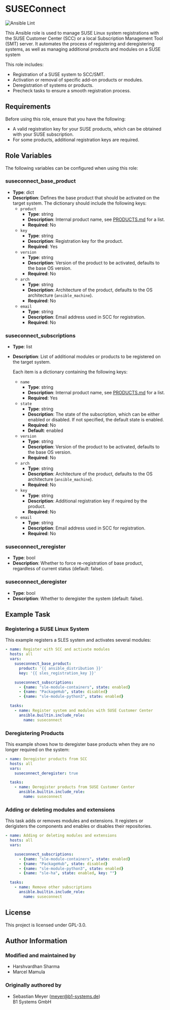 # SUSEConnect

![Ansible Lint](https://github.com/HVSharma12/suseconnect/actions/workflows/ansible-lint.yml/badge.svg?branch=main)

This Ansible role is used to manage SUSE Linux system registrations with the SUSE Customer Center (SCC) or a local Subscription Management Tool (SMT) server. It automates the process of registering and deregistering systems, as well as managing additional products and modules on a SUSE system

This role includes:

- Registration of a SUSE system to SCC/SMT.
- Activation or removal of specific add-on products or modules.
- Deregistration of systems or products.
- Precheck tasks to ensure a smooth registration process.

## Requirements

Before using this role, ensure that you have the following:

- A valid registration key for your SUSE products, which can be obtained with your SUSE subscription.
- For some products, additional registration keys are required.

## Role Variables

The following variables can be configured when using this role:

### suseconnect_base_product

- **Type**: dict
- **Description**: Defines the base product that should be activated on the target system. The dictionary should include the following keys:
  - `product`
    - **Type**: string
    - **Description**: Internal product name, see [PRODUCTS.md](PRODUCTS.md) for a list.
    - **Required**: No
  - `key`
    - **Type**: string
    - **Description**: Registration key for the product.
    - **Required**: Yes
  - `version`
    - **Type**: string
    - **Description**: Version of the product to be activated, defaults to the base OS version.
    - **Required**: No
  - `arch`
    - **Type**: string
    - **Description**: Architecture of the product, defaults to the OS architecture (`ansible_machine`).
    - **Required**: No
  - `email`
    - **Type**: string
    - **Description**: Email address used in SCC for registration.
    - **Required**: No

### suseconnect_subscriptions

- **Type**: list
- **Description**: List of additional modules or products to be registered on the target system.

  Each  item is a dictionary containing the following keys:

  - `name`
    - **Type**: string
    - **Description**: Internal product name, see [PRODUCTS.md](PRODUCTS.md) for a list.
    - **Required**: Yes
  - `state`
    - **Type**: string
    - **Description**: The state of the subscription, which can be either enabled or disabled. If not specified, the default state is enabled.
    - **Required**: No
    - **Default**: enabled
  - `version`
    - **Type**: string
    - **Description**: Version of the product to be activated, defaults to the base OS version.
    - **Required**: No
  - `arch`
    - **Type**: string
    - **Description**: Architecture of the product, defaults to the OS architecture (`ansible_machine`).
    - **Required**: No
  - `key`
    - **Type**: string
    - **Description**: Additional registration key if required by the product.
    - **Required**: No
  - `email`
    - **Type**: string
    - **Description**: Email address used in SCC for registration.
    - **Required**: No

### suseconnect_reregister

- **Type**: bool
- **Description**: Whether to force re-registration of base product, regardless of current status (default: false).

### suseconnect_deregister

- **Type**: bool
- **Description**: Whether to deregister the system (default: false).

## Example Task

### Registering a SUSE Linux System

This example registers a SLES system and activates several modules:

```yaml
- name: Register with SCC and activate modules
  hosts: all
  vars:
    suseconnect_base_product:
      product: '{{ ansible_distribution }}'
      key: '{{ sles_registration_key }}'

    suseconnect_subscriptions:
      - {name: "sle-module-containers", state: enabled}
      - {name: "PackageHub", state: disabled}
      - {name: "sle-module-python3", state: enabled}

  tasks:
    - name: Register system and modules with SUSE Customer Center
      ansible.builtin.include_role:
        name: suseconnect
```

### Deregistering Products

This example shows how to deregister base products when they are no longer required on the system:

```yaml
- name: Deregister products from SCC
  hosts: all
  vars:
    suseconnect_deregister: true

  tasks:
    - name: Deregister products from SUSE Customer Center
      ansible.builtin.include_role:
        name: suseconnect
```

### Adding or deleting modules and extensions

This task adds or removes modules and extensions. It registers or derigisters the components and enables or disables their repositories.

```yaml
- name: Adding or deleting modules and extensions
  hosts: all
  vars:

    suseconnect_subscriptions:
      - {name: "sle-module-containers", state: enabled}
      - {name: "PackageHub", state: disabled}
      - {name: "sle-module-python3", state: enabled}
      - {name: "sle-ha", state: enabled, key: ""}

  tasks:
    - name: Remove other subscriptions
      ansible.builtin.include_role:
        name: suseconnect
```

## License

This project is licensed under GPL-3.0.

## Author Information

### Modified and maintained by

- Harshvardhan Sharma
- Marcel Mamula

### Originally authored by

- Sebastian Meyer (<meyer@b1-systems.de>)  
  B1 Systems GmbH
